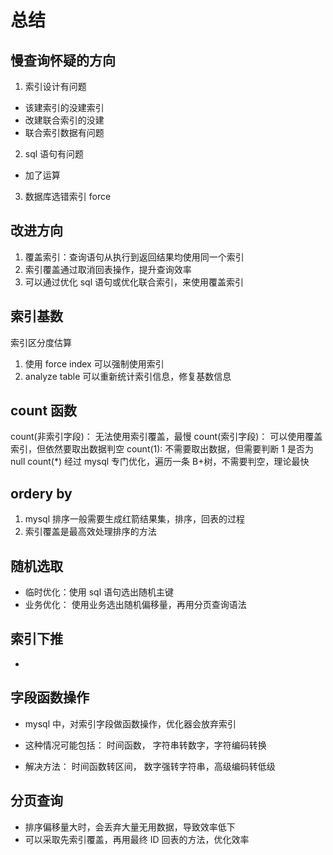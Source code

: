 # 总结

## 慢查询怀疑的方向

1. 索引设计有问题

- 该建索引的没建索引
- 改建联合索引的没建
- 联合索引数据有问题

2. sql 语句有问题

- 加了运算

3. 数据库选错索引 force

## 改进方向

1. 覆盖索引：查询语句从执行到返回结果均使用同一个索引
2. 索引覆盖通过取消回表操作，提升查询效率
3. 可以通过优化 sql 语句或优化联合索引，来使用覆盖索引

## 索引基数

索引区分度估算

1. 使用 force index 可以强制使用索引
2. analyze table 可以重新统计索引信息，修复基数信息

## count 函数

count(非索引字段)： 无法使用索引覆盖，最慢
count(索引字段)： 可以使用覆盖索引，但依然要取出数据判空
count(1): 不需要取出数据，但需要判断 1 是否为 null
count(\*) 经过 mysql 专门优化，遍历一条 B+树，不需要判空，理论最快

## ordery by

1. mysql 排序一般需要生成红箭结果集，排序，回表的过程
2. 索引覆盖是最高效处理排序的方法

## 随机选取

- 临时优化：使用 sql 语句选出随机主键
- 业务优化： 使用业务选出随机偏移量，再用分页查询语法

## 索引下推

-

## 字段函数操作

- mysql 中，对索引字段做函数操作，优化器会放弃索引

- 这种情况可能包括： 时间函数， 字符串转数字，字符编码转换

- 解决方法： 时间函数转区间， 数字强转字符串，高级编码转低级

## 分页查询

- 排序偏移量大时，会丢弃大量无用数据，导致效率低下
- 可以采取先索引覆盖，再用最终 ID 回表的方法，优化效率
